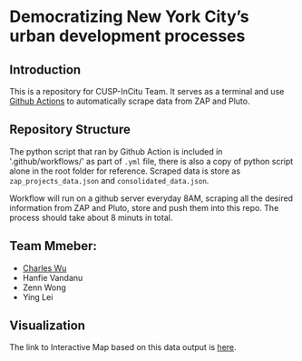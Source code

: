 # Democratizing New York City’s urban development processes


## Introduction
This is a repository for CUSP-InCitu Team. It serves as a terminal and use [Github Actions](https://github.com/features/actions) to automatically scrape data from ZAP and Pluto. 

## Repository Structure
The python script that ran by Github Action is included in '.github/workflows/' as part of `.yml` file, there is also a copy of python script alone in the root folder for reference. Scraped data is store as `zap_projects_data.json` and `consolidated_data.json`.

Workflow will run on a github server everyday 8AM, scraping all the desired information from ZAP and Pluto, store and push them into this repo. The process should take about 8 minuts in total. 

## Team Mmeber: 
- [Charles Wu](https://github.com/ZephyrCW)
- Hanfie Vandanu
- Zenn Wong
- Ying Lei

## Visualization   
The link to Interactive Map based on this data output is [here](https://incitu-project-maps.vercel.app/).
